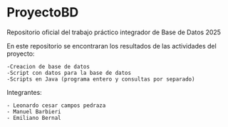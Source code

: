 # ProyectoBD
Repositorio oficial del trabajo práctico integrador de Base de Datos 2025

En este repositorio se encontraran los resultados de las actividades del proyecto:

	-Creacion de base de datos
	-Script con datos para la base de datos
	-Scripts en Java (programa entero y consultas por separado)
	
Integrantes:
	
	- Leonardo cesar campos pedraza
	- Manuel Barbieri
	- Emiliano Bernal
	
